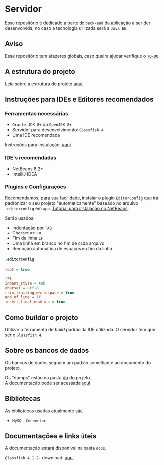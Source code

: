 # Servidor

Esse repositório é dedicado a parte de `back-end` da aplicação a ser der desenvolvida, no caso a tecnologia utilizada será a `Java EE`.

## Aviso

Esse repositório tem afazeres globais, caso queira ajudar verifique o [`TO-DO`](TO-DO.md).

## A estrutura do projeto

Leia sobre a estrutura do projeto [aqui](docs/estrutura.md).

## Instruções para IDEs e Editores recomendados

### Ferramentas necessárias

- `Oracle JDK 8+` ou `OpenJDK 8+`
- Servidor para desenvolvimento: `Glassfish 4`
- Uma IDE recomendada

Instruções para instalação: [aqui](https://duckduckgo.com/)

### IDE's recomendadas

- NetBeans 8.2+
- IntelliJ IDEA

### Plugins e Configurações

Recomendamos, para sua facilidade, instalar o plugin `EditorConfig` que ira padronizar o seu projeto "automaticamente" baseado no arquivo `.editorconfig` em `app`. [Tutorial para instalação no NetBeans](https://inf2-2019.github.io/help/editorconfig/).

Serão usados:

- Indentação por `TAB`
- Charset `UTF-8`
- Fim de linha `LF`
- Uma linha em branco no fim de cada arquivo
- Remoção automática de espaços no fim da linha

#### `.editorconfig`

```ini
root = true

[*]
indent_style = tab
charset = utf-8
trim_trailing_whitespace = true
end_of_line = lf
insert_final_newline = true
```

## Como _buildar_ o projeto

Utilizar a ferramenta de _build_ padrão da IDE utilizada. O servidor tem que ser o `Glassfish 4`.

## Sobre os bancos de dados

Os bancos de dados seguem um padrão semelhante ao documento do projeto.

Os "dumps" estão na pasta [db](db/) do projeto.  
A documentação pode ser acessada [aqui](docs/bd/README.md)

## Bibliotecas

As bibliotecas usadas atualmente são:

- `MySQL Connector`

## Documentações e links úteis

A documentação estará disponível na pasta `docs`.

`Glassfish 4.1.2-` download: [aqui](https://javaee.github.io/glassfish/download)
